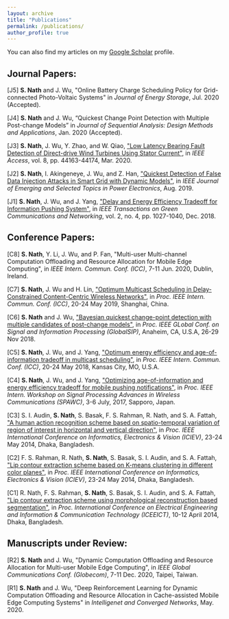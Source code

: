 ```yaml
---
layout: archive
title: "Publications"
permalink: /publications/
author_profile: true
---
```

<!--
{% if author.googlescholar %}
  You can also find my articles on <u><a href="{{author.googlescholar}}">my Google Scholar profile</a>.</u>
{% endif %}

{% include base_path %}
<!--
{% for post in site.publications reversed %}
  {% include archive-single.html %}
{% endfor %}
-->

You can also find my articles on my [Google Scholar](https://scholar.google.com/citations?user=bK16_G4AAAAJ&hl=en) profile.

## Journal Papers:

[J5] **S. Nath** and J. Wu, "Online Battery Charge Scheduling Policy for Grid-connected Photo-Voltaic Systems" in *Journal of Energy Storage*, Jul. 2020 (Accepted).

[J4] **S. Nath** and J. Wu, “Quickest Change Point Detection with Multiple Post-change Models” in *Journal of Sequential Analysis: Design Methods and Applications*, Jan. 2020 (Accepted).

[J3] **S. Nath**, J. Wu, Y. Zhao, and W. Qiao, ["Low Latency Bearing Fault Detection of Direct-drive Wind Turbines Using Stator Current"](https://ieeexplore.ieee.org/document/9020072), in *IEEE Access*, vol. 8, pp. 44163-44174, Mar. 2020.

[J2] **S. Nath**, I. Akingeneye, J. Wu, and Z. Han, ["Quickest Detection of False Data Injection Attacks in Smart Grid with Dynamic Models"](https://ieeexplore.ieee.org/abstract/document/8808884),  in *IEEE Journal of Emerging and Selected Topics in Power Electronics*, Aug. 2019.

[J1] **S. Nath**, J. Wu, and J. Yang, ["Delay and Energy Efficiency Tradeoff for Information Pushing System"](https://ieeexplore.ieee.org/document/8382314/), in *IEEE Transactions on Green Communications and Networking*, vol. 2, no. 4, pp. 1027-1040, Dec. 2018. 

## Conference Papers:

[C8] **S. Nath**, Y. Li, J. Wu, and P. Fan, "Multi-user Multi-channel Computation Offloading and Resource Allocation for Mobile Edge Computing", in *IEEE Intern. Commun. Conf. (ICC)*, 7-11 Jun. 2020, Dublin, Ireland.

[C7] **S. Nath**, J. Wu and H. Lin, ["Optimum Multicast Scheduling in Delay-Constrained Content-Centric Wireless Networks"](https://ieeexplore.ieee.org/abstract/document/8761690), in *Proc. IEEE Intern. Commun. Conf. (ICC)*, 20-24 May 2019, Shanghai, China.

[C6] **S. Nath** and J. Wu, ["Bayesian quickest change-point detection with multiple candidates of post-change models"](https://ieeexplore.ieee.org/abstract/document/8646596/), in *Proc. IEEE GLobal Conf. on Signal and Information Processing (GlobalSIP)*, Anaheim, CA, U.S.A, 26-29 Nov 2018. 

[C5] **S. Nath**, J. Wu, and J. Yang, ["Optimum energy efficiency and age-of-information tradeoff in multicast scheduling"](https://ieeexplore.ieee.org/abstract/document/8422521/), in *Proc. IEEE Intern. Commun. Conf. (ICC)*, 20-24 May 2018, Kansas City, MO, U.S.A.

[C4] **S. Nath**, J. Wu, and J. Yang, ["Optimizing age-of-information and energy efficiency tradeoff for mobile pushing notifications"](https://ieeexplore.ieee.org/document/8227712/), in *Proc. IEEE Intern. Workshop on Signal Processing Advances in Wireless Communications (SPAWC)*, 3-6 July, 2017, Sapporo, Japan. 

[C3] S. I. Audin,  **S. Nath**, S. Basak, F. S. Rahman, R. Nath, and S. A. Fattah,  ["A human action recognition scheme based on spatio-temporal variation of region of interest in horizontal and vertical direction"](https://ieeexplore.ieee.org/document/6850809), in *Proc. IEEE International Conference on Informatics, Electronics & Vision (ICIEV)*, 23-24 May 2014, Dhaka, Bangladesh.

 [C2] F. S. Rahman, R. Nath, **S. Nath**, S. Basak, S. I. Audin, and S. A. Fattah, ["Lip contour extraction scheme based on K-means clustering in different color planes"](https://ieeexplore.ieee.org/document/6850781), in *Proc. IEEE International Conference on Informatics, Electronics & Vision (ICIEV)*, 23-24 May 2014, Dhaka, Bangladesh.
 
 [C1] R. Nath, F. S. Rahman,  **S. Nath**, S. Basak, S. I. Audin, and S. A. Fattah, ["Lip contour extraction scheme using morphological reconstruction based segmentation"](https://ieeexplore.ieee.org/document/6919175), in *Proc. International Conference on Electrical Engineering and Information & Communication Technology (ICEEICT)*, 10-12 April 2014, Dhaka, Bangladesh.
 
 ## Manuscripts under Review:
 
 [R2] **S. Nath** and J. Wu, "Dynamic Computation Offloading and Resource Allocation for Multi-user Mobile Edge Computing", in *IEEE Global Communications Conf. (Globecom)*, 7-11 Dec. 2020, Taipei, Taiwan.
 
 [R1] **S. Nath** and J. Wu, "Deep Reinforcement Learning for Dynamic Computation Offloading and Resource Allocation in Cache-assisted Mobile Edge Computing Systems" in *Intelligenet and Converged Networks*, May. 2020.

